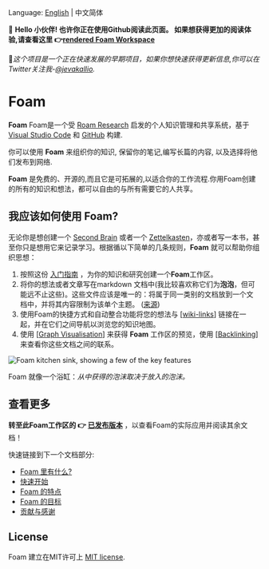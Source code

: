 Language:  [English](https://github.com/foambubble/foam)  | 中文简体

<p class="github-only">
    👋 <b>Hello 小伙伴! 也许你正在使用Github阅读此页面。 如果想获得更加的阅读体验,请查看这里 👉<a href="https://foambubble.github.io/foam">rendered Foam Workspace</a> </b>
</p>

<p class="github-only">
   👀<i>这个项目是一个正在快速发展的早期项目，如果你想快速获得更新信息,你可以在Twitter关注我-<a href="https://twitter.com/jevakallio" target="_blank">@jevakallio</a>.</i>
</p>

# Foam

**Foam** 
Foam是一个受 [Roam Research](https://roamresearch.com/) 启发的个人知识管理和共享系统，基于 [Visual Studio Code](https://code.visualstudio.com/) 和 [GitHub](https://github.com/) 构建.

你可以使用 **Foam** 来组织你的知识, 保留你的笔记,编写长篇的内容, 以及选择将他们发布到网络.

**Foam** 是免费的、开源的,而且它是可拓展的,以适合你的工作流程.你用Foam创建的所有的知识和想法，都可以自由的与所有需要它的人共享。

## 我应该如何使用 Foam?

无论你是想创建一个 [Second Brain](https://www.buildingasecondbrain.com/) 或者一个 [Zettelkasten](https://zettelkasten.de/posts/overview/)，亦或者写一本书，甚至你只是想用它来记录学习。根据循以下简单的几条规则，**Foam** 就可以帮助你组织思想：

1. 按照这份 [入门指南](https://foambubble.github.io/foam#getting-started) ，为你的知识和研究创建一个**Foam**工作区。
2. 将你的想法或者文章写在markdown 文档中(我比较喜欢称它们为**泡泡**，但可能远不止这些)。这些文件应该是唯一的：将属于同一类别的文档放到一个文档中，并将其内容限制为该单个主题。 ([来源](https://zettelkasten.de/posts/overview/#principles)) 
3. 使用Foam的快捷方式和自动整合功能将您的想法与 [[wiki-links]] 链接在一起，并在它们之间导航以浏览您的知识地图。
4. 使用 [[Graph Visualisation](https://foambubble.github.io/foam/graph-visualisation)] 来获得 **Foam** 工作区的预览，使用 [[Backlinking](https://foambubble.github.io/foam/backlinking)] 来查看你这些文档之间的联系。


![Foam kitchen sink, showing a few of the key features](assets/images/foam-features-dark-mode-demo.png)

 Foam 就像一个浴缸：_从中获得的泡沫取决于放入的泡沫。_

## 查看更多

**转至此Foam工作区的 👉 [已发布版本](https://foambubble.github.io/foam#whats-in-a-foam)** ，以查看Foam的实际应用并阅读其余文档！

快速链接到下一个文档部分:

- [Foam 里有什么?](https://foambubble.github.io/foam#whats-in-a-foam)
- [快速开始](https://foambubble.github.io/foam#getting-started)
- [Foam 的特点](https://foambubble.github.io/foam#features)
- [Foam 的目标](https://foambubble.github.io/foam#call-to-adventure)
- [贡献与感谢](https://foambubble.github.io/foam#thanks-and-attribution)

## License

Foam 建立在MIT许可上 [MIT license](license).

[//begin]: # "Autogenerated link references for markdown compatibility"
[wiki-links]: wiki-links "Wiki Links"
[//end]: # "Autogenerated link references"
